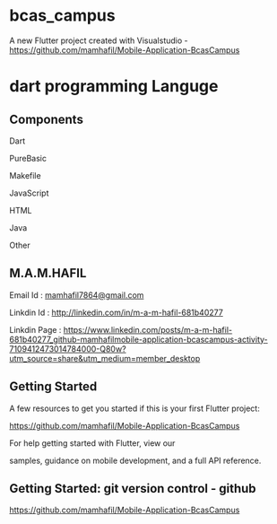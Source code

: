 # bcas_campus

A new Flutter project created with Visualstudio - https://github.com/mamhafil/Mobile-Application-BcasCampus

# dart programming Languge

## Components

Dart

PureBasic

Makefile

JavaScript

HTML

Java

Other

## M.A.M.HAFIL

Email Id : mamhafil7864@gmail.com

Linkdin Id : http://linkedin.com/in/m-a-m-hafil-681b40277

Linkdin Page : https://www.linkedin.com/posts/m-a-m-hafil-681b40277_github-mamhafilmobile-application-bcascampus-activity-7109412473014784000-Q80w?utm_source=share&utm_medium=member_desktop

## Getting Started

A few resources to get you started if this is your first Flutter project:

https://github.com/mamhafil/Mobile-Application-BcasCampus

For help getting started with Flutter, view our

samples, guidance on mobile development, and a full API reference.

## Getting Started: git version control - github

https://github.com/mamhafil/Mobile-Application-BcasCampus
